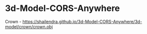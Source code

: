 # 3d-Model-CORS-Anywhere
Crown - https://shailendra.github.io/3d-Model-CORS-Anywhere/3d-model/crown/crown.obj